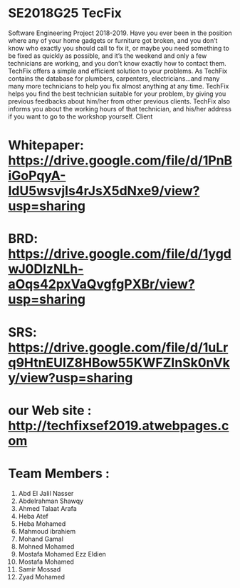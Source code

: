 # SE2018G25 TecFix
Software Engineering Project 2018-2019. 
Have you ever been in the position where any of
your home gadgets or furniture got broken, and
you don’t know who exactly you should call to fix it,
or maybe you need something to be fixed as
quickly as possible, and it’s the weekend and only
a few technicians are working, and you don’t know
exactly how to contact them. TechFix offers a
simple and efficient solution to your problems. As
TechFix contains the database for plumbers,
carpenters, electricians...and many many more
technicians to help you fix almost anything at any
time. TechFix helps you find the best technician
suitable for your problem, by giving you previous feedbacks about him/her from
other previous clients. TechFix also informs you about the working hours of that
technician, and his/her address if you want to go to the workshop yourself.
Client
# Whitepaper: https://drive.google.com/file/d/1PnBiGoPqyA-IdU5wsvjIs4rJsX5dNxe9/view?usp=sharing
# BRD: https://drive.google.com/file/d/1ygdwJ0DIzNLh-aOqs42pxVaQvgfgPXBr/view?usp=sharing
# SRS: https://drive.google.com/file/d/1uLrq9HtnEUIZ8HBow55KWFZInSk0nVky/view?usp=sharing
# our Web site : http://techfixsef2019.atwebpages.com


# Team Members : 
1) Abd El Jalil Nasser
2) Abdelrahman Shawqy
3) Ahmed Talaat Arafa
4) Heba Atef
5) Heba Mohamed
6) Mahmoud ibrahiem
7) Mohand Gamal 
8) Mohned Mohamed
9) Mostafa Mohamed Ezz Eldien
10) Mostafa Mohamed
11) Samir Mossad
12) Zyad Mohamed
